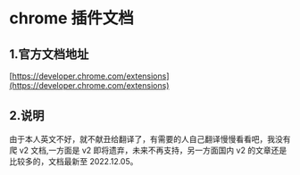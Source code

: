 # chrome 插件文档

## 1.官方文档地址

[https://developer.chrome.com/extensions](https://developer.chrome.com/extensions)

## 2.说明

由于本人英文不好，就不献丑给翻译了，有需要的人自己翻译慢慢看看吧，我没有爬 v2 文档,一方面是 v2 即将遗弃，未来不再支持，另一方面国内 v2 的文章还是比较多的，文档最新至 2022.12.05。
